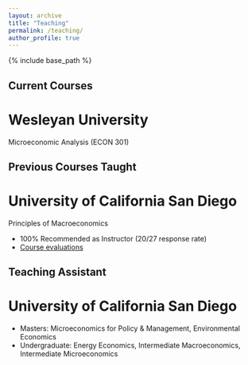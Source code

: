 ```yaml
---
layout: archive
title: "Teaching"
permalink: /teaching/
author_profile: true
---
```


{% include base_path %}

## Current Courses

# Wesleyan University

Microeconomic Analysis (ECON 301)

## Previous Courses Taught

# University of California San Diego

Principles of Macroeconomics
- 100% Recommended as Instructor (20/27 response rate)
- [Course evaluations](../files/Howden_Wesley_CAPE_-_ECON_3_-_Principles_of_Macroeconomics_[A01]_(Howden_Wesley_Dixon)_-_S120A.pdf)


## Teaching Assistant

# University of California San Diego

- Masters: Microeconomics for Policy & Management, Environmental Economics
- Undergraduate: Energy Economics, Intermediate Macroeconomics, Intermediate Microeconomics
